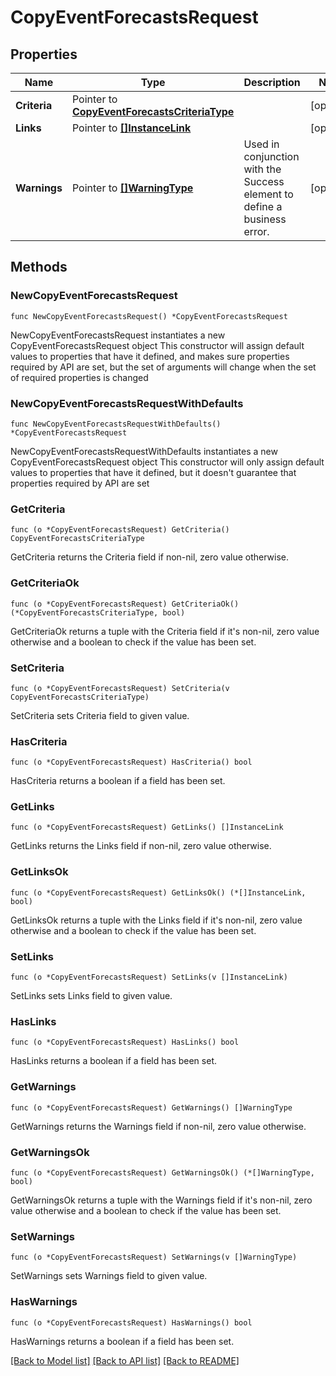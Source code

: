 # CopyEventForecastsRequest

## Properties

Name | Type | Description | Notes
------------ | ------------- | ------------- | -------------
**Criteria** | Pointer to [**CopyEventForecastsCriteriaType**](CopyEventForecastsCriteriaType.md) |  | [optional] 
**Links** | Pointer to [**[]InstanceLink**](InstanceLink.md) |  | [optional] 
**Warnings** | Pointer to [**[]WarningType**](WarningType.md) | Used in conjunction with the Success element to define a business error. | [optional] 

## Methods

### NewCopyEventForecastsRequest

`func NewCopyEventForecastsRequest() *CopyEventForecastsRequest`

NewCopyEventForecastsRequest instantiates a new CopyEventForecastsRequest object
This constructor will assign default values to properties that have it defined,
and makes sure properties required by API are set, but the set of arguments
will change when the set of required properties is changed

### NewCopyEventForecastsRequestWithDefaults

`func NewCopyEventForecastsRequestWithDefaults() *CopyEventForecastsRequest`

NewCopyEventForecastsRequestWithDefaults instantiates a new CopyEventForecastsRequest object
This constructor will only assign default values to properties that have it defined,
but it doesn't guarantee that properties required by API are set

### GetCriteria

`func (o *CopyEventForecastsRequest) GetCriteria() CopyEventForecastsCriteriaType`

GetCriteria returns the Criteria field if non-nil, zero value otherwise.

### GetCriteriaOk

`func (o *CopyEventForecastsRequest) GetCriteriaOk() (*CopyEventForecastsCriteriaType, bool)`

GetCriteriaOk returns a tuple with the Criteria field if it's non-nil, zero value otherwise
and a boolean to check if the value has been set.

### SetCriteria

`func (o *CopyEventForecastsRequest) SetCriteria(v CopyEventForecastsCriteriaType)`

SetCriteria sets Criteria field to given value.

### HasCriteria

`func (o *CopyEventForecastsRequest) HasCriteria() bool`

HasCriteria returns a boolean if a field has been set.

### GetLinks

`func (o *CopyEventForecastsRequest) GetLinks() []InstanceLink`

GetLinks returns the Links field if non-nil, zero value otherwise.

### GetLinksOk

`func (o *CopyEventForecastsRequest) GetLinksOk() (*[]InstanceLink, bool)`

GetLinksOk returns a tuple with the Links field if it's non-nil, zero value otherwise
and a boolean to check if the value has been set.

### SetLinks

`func (o *CopyEventForecastsRequest) SetLinks(v []InstanceLink)`

SetLinks sets Links field to given value.

### HasLinks

`func (o *CopyEventForecastsRequest) HasLinks() bool`

HasLinks returns a boolean if a field has been set.

### GetWarnings

`func (o *CopyEventForecastsRequest) GetWarnings() []WarningType`

GetWarnings returns the Warnings field if non-nil, zero value otherwise.

### GetWarningsOk

`func (o *CopyEventForecastsRequest) GetWarningsOk() (*[]WarningType, bool)`

GetWarningsOk returns a tuple with the Warnings field if it's non-nil, zero value otherwise
and a boolean to check if the value has been set.

### SetWarnings

`func (o *CopyEventForecastsRequest) SetWarnings(v []WarningType)`

SetWarnings sets Warnings field to given value.

### HasWarnings

`func (o *CopyEventForecastsRequest) HasWarnings() bool`

HasWarnings returns a boolean if a field has been set.


[[Back to Model list]](../README.md#documentation-for-models) [[Back to API list]](../README.md#documentation-for-api-endpoints) [[Back to README]](../README.md)


